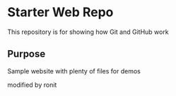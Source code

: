 # Starter Web Repo

This repository is for showing how Git and GitHub work

## Purpose

Sample website with plenty of files for demos

modified by ronit